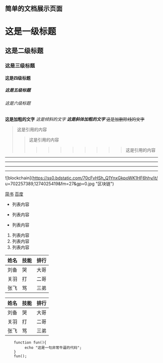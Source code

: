 ## 简单的文档展示页面
# 这是一级标题
## 这是二级标题
### 这是三级标题
#### 这是四级标题
##### 这是五级标题
###### 这是六级标题
**这是加粗的文字**
*这是倾斜的文字*
***这是斜体加粗的文字***
~~这是加删除线的文字~~
>这是引用的内容
>>这是引用的内容
>>>>>>>>>>这是引用的内容
---
----
***
*****
![blockchain](https://ss0.bdstatic.com/70cFvHSh_Q1YnxGkpoWK1HF6hhy/it/
u=702257389,1274025419&fm=27&gp=0.jpg "区块链")

[简书](http://jianshu.com)
[百度](http://baidu.com)

- 列表内容
+ 列表内容
* 列表内容

1. 列表内容
2. 列表内容
3. 列表内容

|姓名|技能|排行|
|---|---|---|
|刘备|哭|大哥|
|关羽|打|二哥|
|张飞|骂|三弟|

姓名|技能|排行
---|---|---
刘备|哭|大哥
关羽|打|二哥
张飞|骂|三弟


```
    function fun(){
         echo "这是一句非常牛逼的代码";
    }
    fun();
```
